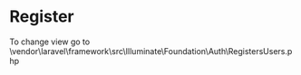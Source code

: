 # Register
To change view go to
\vendor\laravel\framework\src\Illuminate\Foundation\Auth\RegistersUsers.php